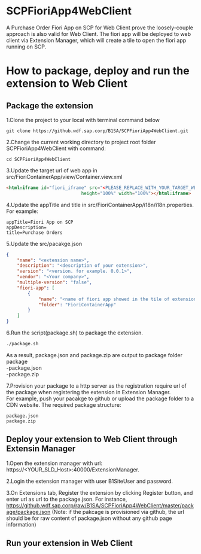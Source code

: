 # SCPFioriApp4WebClient
A Purchase Order Fiori  App on SCP for Web Client prove the loosely-couple approach is also valid for Web Client. The fiori app will be deployed to web client via Extension Manager, which will create a tile to open the fiori app running on SCP.

# How to package, deploy and run the extension to Web Client
## Package the extension
1.Clone the project to your local with terminal command below
``` 
git clone https://github.wdf.sap.corp/B1SA/SCPFioriApp4WebClient.git 
```

2.Change the current working directory to project root folder SCPFioriApp4WebClient with command:
``` 
cd SCPFioriApp4WebClient
```

3.Update the target url of web app in src/FioriContainerApp/view/Container.view.xml
```html
<html:iframe id="fiori_iframe" src="<PLEASE_REPLACE_WITH_YOUR_TARGET_WEB_APP_URL>" target="_top"
							height="100%" width="100%"></html:iframe>
```

4.Update the appTitle and title in src/FioriContainerApp/i18n/i18n.properties. For example:
```
appTitle=Fiori App on SCP
appDescription=
title=Purchase Orders
```
5.Update the src/pacakge.json
```json
{
	"name": "<extension name>",
	"description": "<description of your extension>",
	"version": "<version. for example. 0.0.1>",
	"vendor": "<Your company>",
	"multiple-version": "false",
	"fiori-app": [
		{
			"name": "<name of fiori app showed in the tile of extension in Web Client. For example: po-fiori-scp>",
			"folder": "FioriContainerApp"
		}
	]
}

```
6.Run the script(package.sh) to package the extension.  
```sh
./package.sh
```
As a result, package.json and package.zip are output to package folder
<br>package
<br>   -package.json
<br>   -package.zip <br>

7.Provision your package to a http server as the registration require url of the package when registering the extension in Extension Manager.<br>
For example, push your pacakge to github or upload the package folder to a CDN website. The required package structure:
```
package.json
package.zip
```

## Deploy your extension to Web Client through Extensin Manager
1.Open the extension manager with url: https://<YOUR_SLD_Host>:40000/ExtensionManager.<br>

2.Login the extension manager with user B1SiteUser and password.<br>

3.On Extensions tab, Register the extension by clicking Register button, and enter url as url to the package.json. For instance, https://github.wdf.sap.corp/raw/B1SA/SCPFioriApp4WebClient/master/package/package.json (Note: if the pakcage is provisioned via github, the url should be for raw content of package.json without any github page information)

## Run your extension in Web Client